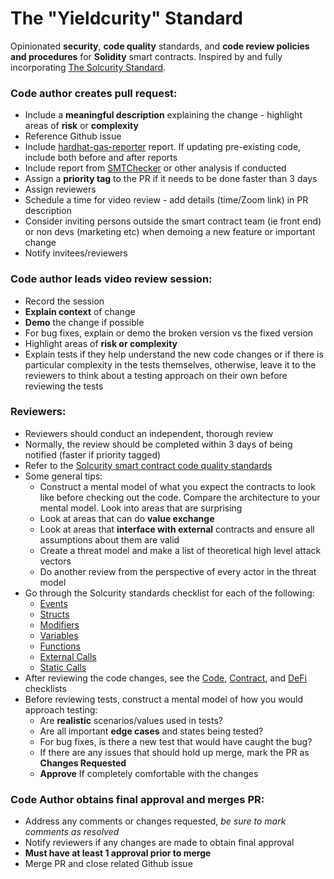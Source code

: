 # The "Yieldcurity" Standard

Opinionated **security**, **code quality** standards, and **code review policies and procedures** for **Solidity** smart contracts.  Inspired by and fully incorporating [The Solcurity Standard](https://github.com/Rari-Capital/solcurity).


### Code author creates pull request:
- Include a **meaningful description** explaining the change - highlight areas of **risk** or **complexity**
- Reference Github issue
- Include [hardhat-gas-reporter](https://hardhat.org/plugins/hardhat-gas-reporter.html) report.  If updating pre-existing code, include both before and after reports
- Include report from [SMTChecker](https://docs.soliditylang.org/en/v0.8.7/smtchecker.html) or other analysis if conducted
- Assign a **priority tag** to the PR if it needs to be done faster than 3 days
- Assign reviewers
- Schedule a time for video review - add details (time/Zoom link) in PR description
- Consider inviting persons outside the smart contract team (ie front end) or non devs (marketing etc) when demoing a new feature or important change
- Notify invitees/reviewers


### Code author leads video review session:
- Record the session
- **Explain context** of change
- **Demo** the change if possible
- For bug fixes, explain or demo the broken version vs the fixed version
- Highlight areas of **risk or complexity**
- Explain tests if they help understand the new code changes or if there is particular complexity in the tests themselves, otherwise, leave it to the reviewers to think about a testing approach on their own before reviewing the tests

### Reviewers:
- Reviewers should conduct an independent, thorough review
- Normally, the review should be completed within 3 days of being notified (faster if priority tagged)
- Refer to the [Solcurity smart contract code quality standards](https://github.com/Rari-Capital/solcurity)
- Some general  tips:
    - Construct a mental model of what you expect the contracts to look like before checking out the code.  Compare the architecture to your mental model. Look into areas that are surprising
    - Look at areas that can do **value exchange**
    - Look at areas that **interface with external** contracts and ensure all assumptions about them are valid
    - Create a threat model and make a list of theoretical high level attack vectors
    - Do another review from the perspective of every actor in the threat model
- Go through the Solcurity standards checklist for each of the following:
    - [Events](https://github.com/Rari-Capital/solcurity#events)
    - [Structs](https://github.com/Rari-Capital/solcurity#structs)
    - [Modifiers](https://github.com/Rari-Capital/solcurity#modifiers)
    - [Variables](https://github.com/Rari-Capital/solcurity#variables)
    - [Functions](https://github.com/Rari-Capital/solcurity#functions)
    - [External Calls](https://github.com/Rari-Capital/solcurity#external-calls)
    - [Static Calls](https://github.com/Rari-Capital/solcurity#static-calls)
- After reviewing the code changes, see the [Code](https://github.com/Rari-Capital/solcurity#events), [Contract](https://github.com/Rari-Capital/solcurity#events), and [DeFi](https://github.com/Rari-Capital/solcurity#events) checklists
- Before reviewing tests, construct a mental model of how you would approach testing:
    - Are **realistic** scenarios/values used in tests?
    - Are all important **edge cases** and states being tested?
    - For bug fixes, is there a new test that would have caught the bug?
    - If there are any issues that should hold up merge, mark the PR as **Changes Requested**
    - **Approve** If completely comfortable with the changes

### Code Author obtains final approval and merges PR:
- Address any comments or changes requested, _be sure to mark comments as resolved_
- Notify reviewers if any changes are made to obtain final approval
- **Must have at least 1 approval prior to merge**
- Merge PR and close related Github issue
